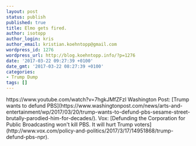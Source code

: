 ```yaml
---
layout: post
status: publish
published: true
title: Elmo gets fired.
author: isotopp
author_login: kris
author_email: kristian.koehntopp@gmail.com
wordpress_id: 1276
wordpress_url: http://blog.koehntopp.info/?p=1276
date: '2017-03-22 09:27:39 +0100'
date_gmt: '2017-03-22 08:27:39 +0100'
categories:
- Trump Dump
tags: []
---
```

<p>https://www.youtube.com/watch?v=7hgkJMfZFzI <!--more--> Washington Post: [Trump wants to defund PBS](https://www.washingtonpost.com/news/arts-and-entertainment/wp/2017/03/20/trump-wants-to-defund-pbs-sesame-street-brutally-parodied-him-for-decades/). Vox: [Defunding the Corporation for Public Broadcasting won't kill PBS. It will hurt Trump voters](http://www.vox.com/policy-and-politics/2017/3/17/14951868/trump-defund-pbs-npr).</p>
